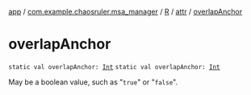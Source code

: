 [app](../../../index.md) / [com.example.chaosruler.msa_manager](../../index.md) / [R](../index.md) / [attr](index.md) / [overlapAnchor](.)

# overlapAnchor

`static val overlapAnchor: `[`Int`](https://kotlinlang.org/api/latest/jvm/stdlib/kotlin/-int/index.html)
`static val overlapAnchor: `[`Int`](https://kotlinlang.org/api/latest/jvm/stdlib/kotlin/-int/index.html)

May be a boolean value, such as "`true`" or "`false`".

